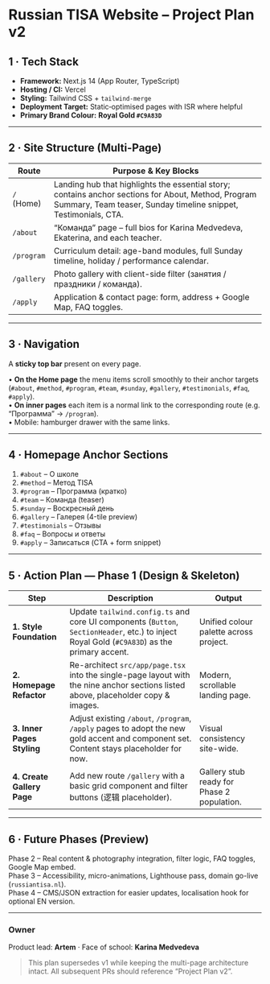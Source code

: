 # Russian TISA Website – Project Plan v2

## 1 · Tech Stack
- **Framework:** Next.js 14 (App Router, TypeScript)
- **Hosting / CI:** Vercel  
- **Styling:** Tailwind CSS + `tailwind-merge`
- **Deployment Target:** Static‐optimised pages with ISR where helpful
- **Primary Brand Colour:** **Royal Gold `#C9A83D`**

---

## 2 · Site Structure (Multi-Page)

| Route | Purpose & Key Blocks |
|-------|----------------------|
| `/` (Home) | Landing hub that highlights the essential story; contains anchor sections for About, Method, Program Summary, Team teaser, Sunday timeline snippet, Testimonials, CTA. |
| `/about` | “Команда” page – full bios for Karina Medvedeva, Ekaterina, and each teacher. |
| `/program` | Curriculum detail: age-band modules, full Sunday timeline, holiday / performance calendar. |
| `/gallery` | Photo gallery with client-side filter (занятия / праздники / команда). |
| `/apply` | Application & contact page: form, address + Google Map, FAQ toggles. |

---

## 3 · Navigation

A **sticky top bar** present on every page.

• **On the Home page** the menu items scroll smoothly to their anchor targets (`#about`, `#method`, `#program`, `#team`, `#sunday`, `#gallery`, `#testimonials`, `#faq`, `#apply`).  
• **On inner pages** each item is a normal link to the corresponding route (e.g. “Программа” → `/program`).  
• Mobile: hamburger drawer with the same links.

---

## 4 · Homepage Anchor Sections

1. `#about` – О школе  
2. `#method` – Метод TISA  
3. `#program` – Программа (кратко)  
4. `#team` – Команда (teaser)  
5. `#sunday` – Воскресный день  
6. `#gallery` – Галерея (4-tile preview)  
7. `#testimonials` – Отзывы  
8. `#faq` – Вопросы и ответы  
9. `#apply` – Записаться (CTA + form snippet)

---

## 5 · Action Plan — Phase 1 (Design & Skeleton)

| Step | Description | Output |
|------|-------------|--------|
| **1. Style Foundation** | Update `tailwind.config.ts` and core UI components (`Button`, `SectionHeader`, etc.) to inject Royal Gold (`#C9A83D`) as the primary accent. | Unified colour palette across project. |
| **2. Homepage Refactor** | Re-architect `src/app/page.tsx` into the single-page layout with the nine anchor sections listed above, placeholder copy & images. | Modern, scrollable landing page. |
| **3. Inner Pages Styling** | Adjust existing `/about`, `/program`, `/apply` pages to adopt the new gold accent and component set. Content stays placeholder for now. | Visual consistency site-wide. |
| **4. Create Gallery Page** | Add new route `/gallery` with a basic grid component and filter buttons (逻辑 placeholder). | Gallery stub ready for Phase 2 population. |

---

## 6 · Future Phases (Preview)

Phase 2 – Real content & photography integration, filter logic, FAQ toggles, Google Map embed.  
Phase 3 – Accessibility, micro-animations, Lighthouse pass, domain go-live (`russiantisa.nl`).  
Phase 4 – CMS/JSON extraction for easier updates, localisation hook for optional EN version.

---

### Owner
Product lead: **Artem** · Face of school: **Karina Medvedeva**

> This plan supersedes v1 while keeping the multi-page architecture intact. All subsequent PRs should reference “Project Plan v2”.
